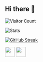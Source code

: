 ## Hi there 👋

<!--
**VishalRana2015/VishalRana2015** is a ✨ _special_ ✨ repository because its `README.md` (this file) appears on your GitHub profile.

Here are some ideas to get you started:

- 🔭 I’m currently working on ...
- 🌱 I’m currently learning ...
- 👯 I’m looking to collaborate on ...
- 🤔 I’m looking for help with ...
- 💬 Ask me about ...
- 📫 How to reach me: ...
- 😄 Pronouns: ...
- ⚡ Fun fact: ...
-->


![Visitor Count](https://profile-counter.glitch.me/VishalRana2015/count.svg)

![Stats](https://github-readme-stats.vercel.app/api?username=VishalRana2015)

[![GitHub Streak](https://streak-stats.demolab.com/?user=VishalRana2015)](https://git.io/streak-stats)

<img height="32" width="32" src="https://cdn.jsdelivr.net/npm/simple-icons@v12/icons/simpleicons.svg" />
<img height="32" width="32" src="https://unpkg.com/simple-icons@v12/icons/simpleicons.svg" />
